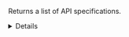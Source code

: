 Returns a list of API specifications.

<details>
<summary>Details</summary>

## Sort expressions

The following table lists the field names and directions you can use in a sort expression.

| Field               | Type        | Direction | Example                         |
|---------------------|-------------|-----------|---------------------------------|
| `id`                | `uuid`      | `asc`     | `?sort=asc(id)`                 |
|                     |             | `desc`    | `?sort=desc(id)`                |
| `name`              | `string`    | `asc`     | `?sort=asc(name)`               |
|                     |             | `desc`    | `?sort=desc(name)`              |
| `createTime`        | `date-time` | `asc`     | `?sort=asc(createTime)`         |
|                     |             | `desc`    | `?sort=desc(createTime)`        |
| `updateTime`        | `date-time` | `asc`     | `?sort=asc(updateTime)`         |
|                     |             | `desc`    | `?sort=desc(updateTime)`        |

### Default sort expression

If the `sort` parameter is omitted, the default sort expression is used:

```
?sort=desc(createTime)
```

This causes results to be sorted by `createTime` in descending order (from most recent to oldest).

## Filter expressions

The following table lists the field names and operators you can use in a filter expression.

| Field                                                                   | Type                    | Operator | Example                                                                                                                          |
|-------------------------------------------------------------------------|-------------------------|----------|----------------------------------------------------------------------------------------------------------------------------------|
| `id`                                                                    | `uuid`                  | `eq`     | `?filter=eq(id,"533d3fe3-bccc-405a-9904-4f516e892856")`                                                                          |
|                                                                         |                         | `neq`    | `?filter=neq(id,"533d3fe3-bccc-405a-9904-4f516e892856")`                                                                         |
| `name`                                                                  | `string`                | `eq`     | `?filter=eq(name,"Verzamelen Huisartsgegevens")`                                                                                 |
|                                                                         |                         | `neq`    | `?filter=neq(name,"Verzamelen Huisartsgegevens")`                                                                                |
|                                                                         |                         | `has`    | `?filter=has(name,"Verzamelen")`                                                                                                 |
|                                                                         |                         | `stw`    | `?filter=stw(name,"Verzamelen")`                                                                                                 |
|                                                                         |                         | `enw`    | `?filter=enw(name,"Huisartsgegevens")`                                                                                           |
|                                                                         |                         | `reg`    | `?filter=reg(name,"^[a-zA-Z0-9 ]+$")`                                                                                            |
| `description`                                                           | `string`                | `eq`     | `?filter=eq(description,"The description")`                                                                                      |
|                                                                         |                         | `neq`    | `?filter=neq(description,"The description")`                                                                                     |
|                                                                         |                         | `has`    | `?filter=has(description,"The")`                                                                                                 |
|                                                                         |                         | `stw`    | `?filter=stw(description,"The")`                                                                                                 |
|                                                                         |                         | `enw`    | `?filter=enw(description,"description")`                                                                                         |
|                                                                         |                         | `reg`    | `?filter=reg(description,"^[a-zA-Z0-9 ]+$")`                                                                                     |
| `organizationId`                                                        | `uuid`                  | `eq`     | `?filter=eq(organizationId,"533d3fe3-bccc-405a-9904-4f516e892856")`                                                              |
|                                                                         |                         | `neq`    | `?filter=neq(organizationId,"533d3fe3-bccc-405a-9904-4f516e892856")`                                                             |
| `architecturalStyle`                                                    | `ApiArchitecturalStyle` | `eq`     | `?filter=eq(architecturalStyle,"REST")`                                                                                          |
|                                                                         |                         | `neq`    | `?filter=neq(architecturalStyle,"REST")`                                                                                         |
| `mainVersion.lifecycleState`                                            | `ApiLifecycleState`     | `eq`     | `?filter=eq(mainVersion.lifecycleState,"PUBLISHED")`                                                                             |
|                                                                         |                         | `neq`    | `?filter=neq(mainVersion.lifecycleState,"PUBLISHED")`                                                                            |
| `mainVersion.communicationStandardVersions.$it.id`                      | `uuid`                  | `eq`     | `?filter=any(mainVersion.communicationStandardVersions,eq($it.id,"533d3fe3-bccc-405a-9904-4f516e892856"))`                       |
|                                                                         |                         | `neq`    | `?filter=all(mainVersion.communicationStandardVersions,neq($it.id,"533d3fe3-bccc-405a-9904-4f516e892856"))`                      |
| `mainVersion.communicationStandardVersions.$it.communicationStandardId` | `uuid`                  | `eq`     | `?filter=any(mainVersion.communicationStandardVersions,eq($it.communicationStandardId,"533d3fe3-bccc-405a-9904-4f516e892856"))`  |
|                                                                         |                         | `neq`    | `?filter=all(mainVersion.communicationStandardVersions,neq($it.communicationStandardId,"533d3fe3-bccc-405a-9904-4f516e892856"))` |
| `mainVersion.informationStandardVersions.$it.id`                        | `uuid`                  | `eq`     | `?filter=any(mainVersion.informationStandardVersions,eq($it.id,"533d3fe3-bccc-405a-9904-4f516e892856"))`                         |
|                                                                         |                         | `neq`    | `?filter=all(mainVersion.informationStandardVersions,neq($it.id,"533d3fe3-bccc-405a-9904-4f516e892856"))`                        |
| `mainVersion.informationStandardVersions.$it.informationStandardId`     | `uuid`                  | `eq`     | `?filter=any(mainVersion.informationStandardVersions,eq($it.informationStandardId,"533d3fe3-bccc-405a-9904-4f516e892856"))`      |
|                                                                         |                         | `neq`    | `?filter=all(mainVersion.informationStandardVersions,neq($it.informationStandardId,"533d3fe3-bccc-405a-9904-4f516e892856"))`     |
| `mainVersion.trustFrameworkVersions.$it.id`                             | `uuid`                  | `eq`     | `?filter=any(mainVersion.trustFrameworkVersions,eq($it.id,"533d3fe3-bccc-405a-9904-4f516e892856"))`                              |
|                                                                         |                         | `neq`    | `?filter=all(mainVersion.trustFrameworkVersions,neq($it.id,"533d3fe3-bccc-405a-9904-4f516e892856"))`                             |
| `mainVersion.trustFrameworkVersions.$it.trustFrameworkId`               | `uuid`                  | `eq`     | `?filter=any(mainVersion.trustFrameworkVersions,eq($it.trustFrameworkId,"533d3fe3-bccc-405a-9904-4f516e892856"))`                |
|                                                                         |                         | `neq`    | `?filter=all(mainVersion.trustFrameworkVersions,neq($it.trustFrameworkId,"533d3fe3-bccc-405a-9904-4f516e892856"))`               |
| `mainVersion.lastDeclarationOfConformity.requirementsVersion`           | `string`                | `eq`     | `?filter=eq(mainVersion.lastDeclarationOfConformity.requirementsVersion,"1.2.0")`                                                |
|                                                                         |                         | `neq`    | `?filter=neq(mainVersion.lastDeclarationOfConformity.requirementsVersion,"1.2.0")`                                               |
|                                                                         |                         | `has`    | `?filter=has(mainVersion.lastDeclarationOfConformity.requirementsVersion,"1.2")`                                                 |
|                                                                         |                         | `stw`    | `?filter=stw(mainVersion.lastDeclarationOfConformity.requirementsVersion,"1.2")`                                                 |
|                                                                         |                         | `enw`    | `?filter=enw(mainVersion.lastDeclarationOfConformity.requirementsVersion,"2.0")`                                                 |
|                                                                         |                         | `reg`    | `?filter=reg(mainVersion.lastDeclarationOfConformity.requirementsVersion,"^[a-zA-Z0-9 ]+$")`                                     |
| `mainVersion.lastDeclarationOfConformity.rankingLevel`                  | `ApiRankingLevel`       | `eq`     | `?filter=eq(mainVersion.lastDeclarationOfConformity.rankingLevel,"OPEN_API")`                                                    |
|                                                                         |                         | `neq`    | `?filter=neq(mainVersion.lastDeclarationOfConformity.rankingLevel,"OPEN_API")`                                                   |
| `createTime`                                                            | `date-time`             | `eq`     | `?filter=eq(createTime,"2024-03-16T14:15:30.500Z")`                                                                              |
|                                                                         |                         | `neq`    | `?filter=neq(createTime,"2024-03-16T14:15:30.500Z")`                                                                             |
|                                                                         |                         | `gt`     | `?filter=gt(createTime,"2024-03-16T14:15:30.500Z")`                                                                              |
|                                                                         |                         | `gte`    | `?filter=gte(createTime,"2024-03-16T14:15:30.500Z")`                                                                             |
|                                                                         |                         | `lt`     | `?filter=lt(createTime,"2024-03-16T14:15:30.500Z")`                                                                              |
|                                                                         |                         | `lte`    | `?filter=lte(createTime,"2024-03-16T14:15:30.500Z")`                                                                             |
| `updateTime`                                                            | `date-time`             | `eq`     | `?filter=eq(updateTime,"2024-03-16T14:15:30.500Z")`                                                                              |
|                                                                         |                         | `neq`    | `?filter=neq(updateTime,"2024-03-16T14:15:30.500Z")`                                                                             |
|                                                                         |                         | `gt`     | `?filter=gt(updateTime,"2024-03-16T14:15:30.500Z")`                                                                              |
|                                                                         |                         | `gte`    | `?filter=gte(updateTime,"2024-03-16T14:15:30.500Z")`                                                                             |
|                                                                         |                         | `lt`     | `?filter=lt(updateTime,"2024-03-16T14:15:30.500Z")`                                                                              |
|                                                                         |                         | `lte`    | `?filter=lte(updateTime,"2024-03-16T14:15:30.500Z")`                                                                             |

</details>